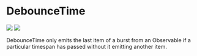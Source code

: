 # DebounceTime

[![](../../../assets/godev.svg?raw=true)](https://pkg.go.dev/github.com/reactivego/rx/test/DebounceTime#section-documentation)
[![](../../../assets/rx.svg?raw=true)](http://reactivex.io/documentation/operators/debounce.html)

DebounceTime only emits the last item of a burst from an Observable if a
particular timespan has passed without it emitting another item.
